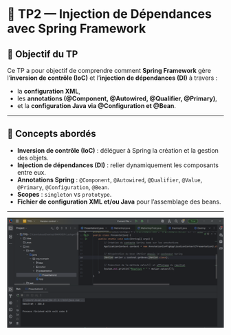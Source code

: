 # 🧩 TP2 — Injection de Dépendances avec Spring Framework

## 🎯 Objectif du TP
Ce TP a pour objectif de comprendre comment **Spring Framework** gère l’**inversion de contrôle (IoC)** et l’**injection de dépendances (DI)** à travers :
- la **configuration XML**,  
- les **annotations (@Component, @Autowired, @Qualifier, @Primary)**,  
- et la **configuration Java via @Configuration et @Bean**.

---

## 🧠 Concepts abordés
- **Inversion de contrôle (IoC)** : déléguer à Spring la création et la gestion des objets.  
- **Injection de dépendances (DI)** : relier dynamiquement les composants entre eux.  
- **Annotations Spring** : `@Component`, `@Autowired`, `@Qualifier`, `@Value`, `@Primary`, `@Configuration`, `@Bean`.  
- **Scopes** : `singleton` vs `prototype`.  
- **Fichier de configuration XML et/ou Java** pour l’assemblage des beans.

---

![screent](images.png)

